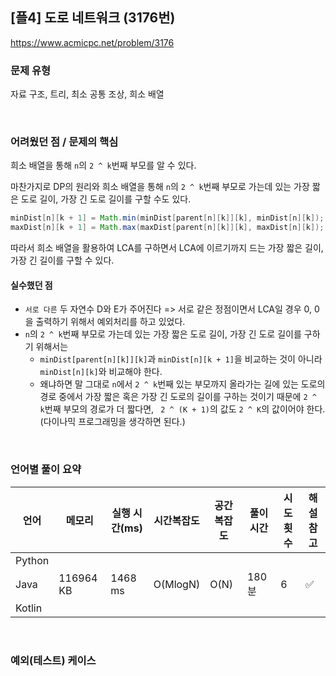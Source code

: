 ## [플4] 도로 네트워크 (3176번)

https://www.acmicpc.net/problem/3176

### 문제 유형

자료 구조, 트리, 최소 공통 조상, 희소 배열

<br>

### 어려웠던 점 / 문제의 핵심

희소 배열을 통해 `n`의 `2 ^ k`번째 부모를 알 수 있다.

마찬가지로 DP의 원리와 희소 배열을 통해 `n`의 `2 ^ k`번째 부모로 가는데 있는 가장 짧은 도로 길이, 가장 긴 도로 길이를 구할 수도 있다.

```java
minDist[n][k + 1] = Math.min(minDist[parent[n][k]][k], minDist[n][k]);
maxDist[n][k + 1] = Math.max(maxDist[parent[n][k]][k], maxDist[n][k]);
```

따라서 희소 배열을 활용하여 LCA를 구하면서 LCA에 이르기까지 드는 가장 짧은 길이, 가장 긴 길이를 구할 수 있다.

#### 실수했던 점

- `서로 다른` 두 자연수 D와 E가 주어진다 => 서로 같은 정점이면서 LCA일 경우 0, 0을 출력하기 위해서 예외처리를 하고 있었다.
- `n`의 `2 ^ k`번째 부모로 가는데 있는 가장 짧은 도로 길이, 가장 긴 도로 길이를 구하기 위해서는
  - `minDist[parent[n][k]][k]`과 `minDist[n][k + 1]`을 비교하는 것이 아니라 `minDist[n][k]`와 비교해야 한다.
  - 왜냐하면 말 그대로 `n`에서 `2 ^ k`번째 있는 부모까지 올라가는 길에 있는 도로의 경로 중에서 가장 짧은 혹은 가장 긴 도로의 길이를 구하는 것이기 때문에 `2 ^ k`번째 부모의 경로가 더 짧다면, ` 2 ^ (K + 1)`의 값도 `2 ^ K`의 값이어야 한다. (다이나믹 프로그래밍을 생각하면 된다.)

<br>

### 언어별 풀이 요약

| 언어   | 메모리    | 실행 시간(ms) | 시간복잡도 | 공간복잡도 | 풀이 시간 | 시도 횟수 | 해설 참고          |
| ------ | --------- | ------------- | ---------- | ---------- | --------- | --------- | ------------------ |
| Python |           |               |            |            |           |           |                    |
| Java   | 116964 KB | 1468 ms       | O(MlogN)   | O(N)       | 180 분    | 6         | :white_check_mark: |
| Kotlin |           |               |            |            |           |           |                    |

<br>

### 예외(테스트) 케이스

```
```

